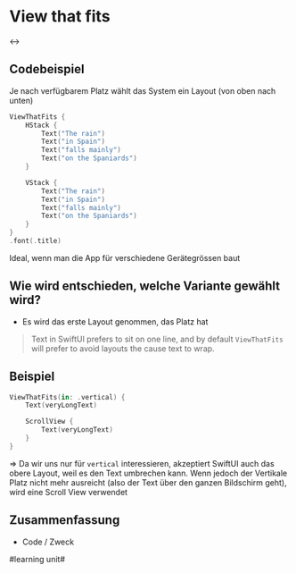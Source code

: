 # View that fits
↔️

## Codebeispiel

Je nach verfügbarem Platz wählt das System ein Layout (von oben nach unten)

```swift
ViewThatFits {
    HStack {
        Text("The rain")
        Text("in Spain")
        Text("falls mainly")
        Text("on the Spaniards")
    }

    VStack {
        Text("The rain")
        Text("in Spain")
        Text("falls mainly")
        Text("on the Spaniards")
    }
}
.font(.title)
```


Ideal, wenn man die App für verschiedene Gerätegrössen baut

## Wie wird entschieden, welche Variante gewählt wird?

- Es wird das erste Layout genommen, das Platz hat

> Text in SwiftUI prefers to sit on one line, and by default `ViewThatFits` will prefer to avoid layouts the cause text to wrap.

## Beispiel

```swift
ViewThatFits(in: .vertical) {
    Text(veryLongText)

    ScrollView {
        Text(veryLongText)
    }
}
```

=\> Da wir uns nur für `vertical` interessieren, akzeptiert SwiftUI auch das obere Layout, weil es den Text umbrechen kann. Wenn jedoch der Vertikale Platz nicht mehr ausreicht (also der Text über den ganzen Bildschirm geht), wird eine Scroll View verwendet

## Zusammenfassung
- Code / Zweck


#learning unit#